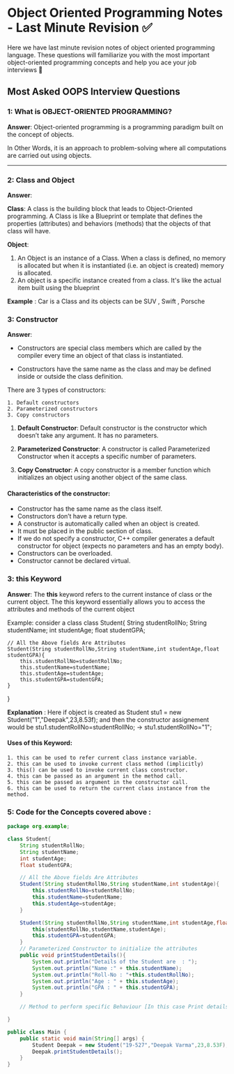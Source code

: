 
# Object Oriented Programming Notes - Last Minute Revision :white_check_mark: 

Here we have last minute revision notes of object oriented programming language. These questions will familiarize you with the most important object-oriented programming concepts and help you ace your job interviews :raised_hands:


## Most Asked OOPS Interview Questions

### 1: What is OBJECT-ORIENTED PROGRAMMING?

**Answer**: Object-oriented programming is a programming paradigm built on the concept of objects.

In Other Words, it is an approach to problem-solving where all computations are carried out using objects.

---

### 2: Class and Object

**Answer**: 

**Class**: A class is the building block that leads to Object-Oriented programming. A Class is like a Blueprint or template that defines the properties (attributes) and behaviors (methods) that the objects of that class will have.

**Object**: 
  1. An Object is an instance of a Class. When a class is defined, no memory is allocated but when it is instantiated (i.e. an object is created) memory is allocated.
  2. An object is a specific instance created from a class. It's like the actual item built using the blueprint

**Example** : Car is a Class and its objects can be SUV , Swift , Porsche


### 3: Constructor

**Answer**: 

- Constructors are special class members which are called by the compiler every time an object of that class is instantiated.

- Constructors have the same name as the class and may be defined inside or outside the class definition.

There are 3 types of constructors:

    1. Default constructors
    2. Parameterized constructors
    3. Copy constructors

1. **Default Constructor**: Default constructor is the constructor which doesn’t take any argument. It has no parameters.

2. **Parameterized Constructor**: A constructor is called Parameterized Constructor when it accepts a specific number of parameters.

3. **Copy Constructor**: A copy constructor is a member function which initializes an object using another object of the same class.

#### Characteristics of the constructor:

- Constructor has the same name as the class itself.
- Constructors don’t have a return type.
- A constructor is automatically called when an object is created.
- It must be placed in the public section of class.
- If we do not specify a constructor, C++ compiler generates a default constructor for object (expects no parameters and has an empty body).
- Constructors can be overloaded.
- Constructor cannot be declared virtual.


### 3: this Keyword

**Answer**: The **this** keyword refers to the current instance of class or the current object. The this keyword essentially allows you to access the attributes and methods of the current object

Example: consider a class 
class Student{
    String studentRollNo;
    String studentName;
    int studentAge;
    float studentGPA;

    // All the Above fields Are Attributes
    Student(String studentRollNo,String studentName,int studentAge,float studentGPA){
        this.studentRollNo=studentRollNo;
        this.studentName=studentName;
        this.studentAge=studentAge;
        this.studentGPA=studentGPA;
    }
}

**Explanation** : Here if object is created as  Student stu1 = new Student("1","Deepak",23,8.53f); 
and then the constructor assignement would be stu1.studentRollNo=studentRollNo; -> stu1.studentRollNo="1"; 

#### Uses  of this Keyword:
    1. this can be used to refer current class instance variable.
    2. this can be used to invoke current class method (implicitly)
    3. this() can be used to invoke current class constructor.
    4. this can be passed as an argument in the method call.
    5. this can be passed as argument in the constructor call.
    6. this can be used to return the current class instance from the method.



### 5: Code for the Concepts covered above : 
```java
package org.example;

class Student{
    String studentRollNo;
    String studentName;
    int studentAge;
    float studentGPA;

    // All the Above fields Are Attributes
    Student(String studentRollNo,String studentName,int studentAge){
        this.studentRollNo=studentRollNo;
        this.studentName=studentName;
        this.studentAge=studentAge;
    }

    Student(String studentRollNo,String studentName,int studentAge,float studentGPA){
        this(studentRollNo,studentName,studentAge);
        this.studentGPA=studentGPA;
    }
    // Parameterized Constructor to initialize the attributes
    public void printStudentDetails(){
        System.out.println("Details of the Student are  : ");
        System.out.println("Name :" + this.studentName);
        System.out.println("Roll-No : "+this.studentRollNo);
        System.out.println("Age : " + this.studentAge);
        System.out.println("GPA : " + this.studentGPA);
    }

    // Method to perform specific Behaviour [In this case Print details]

}

public class Main {
    public static void main(String[] args) {
        Student Deepak = new Student("19-527","Deepak Varma",23,8.53F);
        Deepak.printStudentDetails();
    }
}

